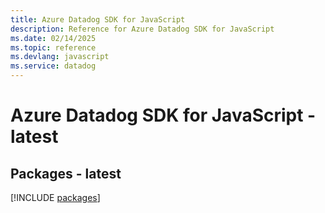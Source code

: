 ```yaml
---
title: Azure Datadog SDK for JavaScript
description: Reference for Azure Datadog SDK for JavaScript
ms.date: 02/14/2025
ms.topic: reference
ms.devlang: javascript
ms.service: datadog
---
```

# Azure Datadog SDK for JavaScript - latest
## Packages - latest
[!INCLUDE [packages](datadog-index.md)]